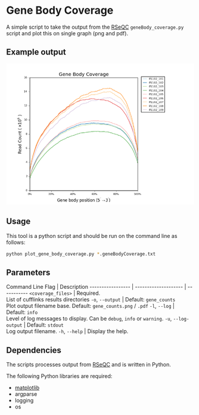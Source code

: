 # Gene Body Coverage

A simple script to take the output from the 
[RSeQC](http://rseqc.sourceforge.net/#genebody-coverage-py)
`geneBody_coverage.py` script and plot this on single graph (png and pdf).

## Example output
![gene body coverage](../examples/geneBodyCoverage.png)

## Usage
This tool is a python script and should be run on the command line as follows:
```bash
python plot_gene_body_coverage.py *.geneBodyCoverage.txt
```

## Parameters

Command Line Flag | Description
----------------- | -------------------- | -----------
`<coverage_files>` | Required.<br>List of cufflinks results directories
`-o`, `--output` | Default: `gene_counts`<br>Plot output filename base. Default: `gene_counts.png` / `.pdf`
`-l`, `--log` | Default: `info`<br>Level of log messages to display. Can be `debug`, `info` or `warning`.
`-u`, `--log-output` | Default: `stdout`<br>Log output filename.
`-h`, `--help` | Display the help.

## Dependencies
The scripts processes output from
[RSeQC](http://rseqc.sourceforge.net/#genebody-coverage-py) and is written
in Python.

The following Python libraries are required:

* [matplotlib](http://matplotlib.org/)
* argparse
* logging
* os


